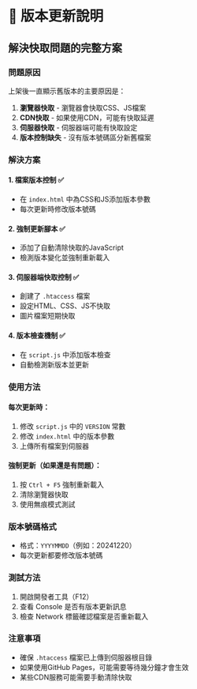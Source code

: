 # 🔄 版本更新說明

## 解決快取問題的完整方案

### 問題原因
上架後一直顯示舊版本的主要原因是：
1. **瀏覽器快取** - 瀏覽器會快取CSS、JS檔案
2. **CDN快取** - 如果使用CDN，可能有快取延遲
3. **伺服器快取** - 伺服器端可能有快取設定
4. **版本控制缺失** - 沒有版本號碼區分新舊檔案

### 解決方案

#### 1. 檔案版本控制 ✅
- 在 `index.html` 中為CSS和JS添加版本參數
- 每次更新時修改版本號碼

#### 2. 強制更新腳本 ✅
- 添加了自動清除快取的JavaScript
- 檢測版本變化並強制重新載入

#### 3. 伺服器端快取控制 ✅
- 創建了 `.htaccess` 檔案
- 設定HTML、CSS、JS不快取
- 圖片檔案短期快取

#### 4. 版本檢查機制 ✅
- 在 `script.js` 中添加版本檢查
- 自動檢測新版本並更新

### 使用方法

#### 每次更新時：
1. 修改 `script.js` 中的 `VERSION` 常數
2. 修改 `index.html` 中的版本參數
3. 上傳所有檔案到伺服器

#### 強制更新（如果還是有問題）：
1. 按 `Ctrl + F5` 強制重新載入
2. 清除瀏覽器快取
3. 使用無痕模式測試

### 版本號碼格式
- 格式：`YYYYMMDD`（例如：20241220）
- 每次更新都要修改版本號碼

### 測試方法
1. 開啟開發者工具（F12）
2. 查看 Console 是否有版本更新訊息
3. 檢查 Network 標籤確認檔案是否重新載入

### 注意事項
- 確保 `.htaccess` 檔案已上傳到伺服器根目錄
- 如果使用GitHub Pages，可能需要等待幾分鐘才會生效
- 某些CDN服務可能需要手動清除快取

